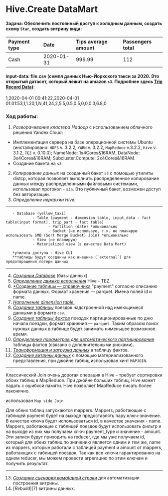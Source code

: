 # Hive.Create DataMart

#### Задача: Обеспечить постоянный доступ к холодным данным, создать схему `Star`, создать витрину вида:

| Payment type | Date |	Tips average amount | Passengers total |
| :------------| :--- | :------------------ | :--------------- |
|Cash|	2020-01-31|	999.99|	112|

#### input-data: file.csv (семпл данных Нью-Йоркского такси за 2020. Это открытый датасет, который лежит на amazon `s3`. Подробнее здесь [Trip Record Data][1]):
1,2020-04-01 00:41:22,2020-04-01 01:01:53,1,1.20,1,N,41,24,2,5.5,0.5,0.5,0,0,0.3,6.8,0

### Ход работы:
1. *Разворачивание кластера Hadoop* с использованием облачного решения Yandex.Cloud:
  - Имплементация сервера на базе операционной системы Ubuntu (инсталировано: `HDFS` v. 3.2.2, `YARN` v. 3.2.2, `MapReduce` v.3.2.2, `Hive` v. 3.1.2, `TEZ` v. 0.10.0);
    NameNode: 1x4Cores&16RAM, DataNode: 3x4Cores&16RAM; Subcluster.Compute: 2x4Cores&16RAM.
  - Создание бакета на `s3`.
2. *Копирование данных* на созданный бакет `s3` с помощью утилиты distcp, которая позволяет выполнить распределенное копирование данных между распределенными файловыми системами, использовал протокол - `s3a`. Это публичный бакет, возможен доступ без авторизации.
3. *Определение иерархии Hive:*
---
       - Database (yellow_taxi)
                - Table (payment - dimension table, input_data - fact table(input format), trip_part - fact table) 
                       - Partition (date) *опционально
                       - Bucket (не использую, т.к. не планирую использовать SMB (Sort Merge Bucket) Join) *опционально         
                - View (не планирую)
                - Materialized view (в качестве Data Mart)
                
       *утилита доступа - Hive CLI
       **таблицы будут созданны как внешние (`external`) для предотвращения потери данных
---
4. [*Cоздании Database*][2] (базы данных). 
5. [*Определение движка исполнения*][2] Hive - TEZ.
6. [*Создание таблицы — справочника][2] "payment" согласно описанию формата данных. Формат хранения — parquet. Имена полей id и name.
7. [*Наполнение dimension table.*][2]
8. [*Создание таблицы*][3] поездок надстроенной над имеющимеся данными в формате `csv`.
9. [*Создание таблицы фактов*][3] поездок партиционированные по дню начала поездки, формат хранения — `parquet`. Таким образом поиск нужных данных в таблице будет занимать нименьшее возможное время.
10. [*Определение параметров для автоматического партицирования*][4] таблицы фактов (связано с дополнительными рисками).
11. [*Трансформация и загрузка данных*][4] в таблицу фактов.
12. [*Создание витрины данных*][5] с помощью материализованного представления, при джойне таблиц использован хинт `MAPJOIN`.
---
Классический Join очень дорогая операция в Hive – требует сортировки обоих таблиц в MapReduce. При джойне больших таблиц, Hive может падать с ошибкой памяти. Hive позволяет MapReduce писать более лаконично. 

использован `Map side Join`

Для обеих таблиц запускаются mappers. Mappers, работающие с таблицей payment будет на выходе предоставлять пару ключ-значение. В качестве ключа будет использоваться id, в качестве значения - name. Mappers, работающие с таблицей поездок будут использовать фильтр и на выходе из них мы получаем ключ payment_type и значение - amount. Эти записи будут приходить на reducer, где мы уже получаем id, который для обеих таблиц по значению является одним и тем же, name из mappers, которые работали с таблицей payment и amount от mappers, работающих с таблицей поездок. Так как все ключи гарантированно на одном reducer, мы можем провести агрегацию по этим ключам и получить результат. 

---
13. [*Создание сценария кома́ндной стрoки*][6] для автоматизации построения витрины.
14. [*Rebuild*][7] витрины данных.



[1]:https://registry.opendata.aws/nyc-tlc-trip-records-pds/
[2]:https://github.com/loverberg/portfolio/blob/main/HiveStarSchemaDataMart/dicts.hql
[3]:https://github.com/loverberg/portfolio/blob/main/HiveStarSchemaDataMart/fact_table.hql
[4]:https://github.com/loverberg/portfolio/blob/main/HiveStarSchemaDataMart/put_in_fact_table.hql
[5]:https://github.com/loverberg/portfolio/blob/main/HiveStarSchemaDataMart/view.hql
[6]:https://github.com/loverberg/portfolio/blob/main/HiveStarSchemaDataMart/run.sh
